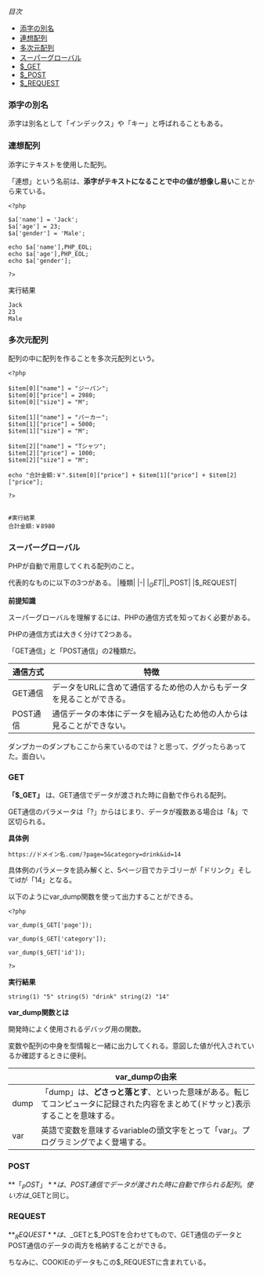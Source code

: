 *目次*
* [添字の別名](#添字の別名)
* [連想配列](#連想配列)
* [多次元配列](#多次元配列)
* [スーパーグローバル](#スーパーグローバル)
* [$_GET](#GET)
* [$_POST](#POST)
* [$_REQUEST](#REQUEST)

### 添字の別名
添字は別名として「インデックス」や「キー」と呼ばれることもある。

### 連想配列
添字にテキストを使用した配列。

「連想」という名前は、**添字がテキストになることで中の値が想像し易い**ことから来ている。

    <?php

    $a['name'] = 'Jack';
    $a['age'] = 23;
    $a['gender'] = 'Male';

    echo $a['name'],PHP_EOL;
    echo $a['age'],PHP_EOL;
    echo $a['gender'];
    
    ?>

実行結果

    Jack
    23
    Male

### 多次元配列
配列の中に配列を作ることを多次元配列という。

    <?php

    $item[0]["name"] = "ジーパン";
    $item[0]["price"] = 2980;
    $item[0]["size"] = "M";

    $item[1]["name"] = "パーカー";
    $item[1]["price"] = 5000;
    $item[1]["size"] = "M";

    $item[2]["name"] = "Tシャツ";
    $item[2]["price"] = 1000;
    $item[2]["size"] = "M";
    
    echo "合計金額:￥".$item[0]["price"] + $item[1]["price"] + $item[2]["price"];

    ?>


    #実行結果
    合計金額:￥8980

### スーパーグローバル
PHPが自動で用意してくれる配列のこと。

代表的なものに以下の3つがある。
|種類|
|-|
|$_GET|
|$_POST|
|$_REQUEST|

**前提知識**

スーパーグローバルを理解するには、PHPの通信方式を知っておく必要がある。

PHPの通信方式は大きく分けて2つある。

「GET通信」と「POST通信」の2種類だ。

|通信方式|特徴|
|-|-|
|GET通信|データをURLに含めて通信するため他の人からもデータを見ることができる。|
|POST通信|通信データの本体にデータを組み込むため他の人からは見ることができない。|

ダンプカーのダンプもここから来ているのでは？と思って、ググったらあってた。面白い。
### GET
**「$_GET」** は、GET通信でデータが渡された時に自動で作られる配列。

GET通信のパラメータは「?」からはじまり、データが複数ある場合は「&」で区切られる。

**具体例**

`https://ドメイン名.com/?page=5&category=drink&id=14`

具体例のパラメータを読み解くと、5ページ目でカテゴリーが「ドリンク」そしてidが「14」となる。

以下のようにvar_dump関数を使って出力することができる。

    <?php

    var_dump($_GET['page']);

    var_dump($_GET['category']);

    var_dump($_GET['id']);

    ?>

**実行結果**

`string(1) "5" string(5) "drink" string(2) "14" `

**var_dump関数とは**

開発時によく使用されるデバッグ用の関数。

変数や配列の中身を型情報と一緒に出力してくれる。意図した値が代入されているか確認するときに便利。

||var_dumpの由来|
|-|-|
|dump|「dump」は、**どさっと落とす**、といった意味がある。転じてコンピュータに記録された内容をまとめて(ドサッと)表示することを意味する。|
|var|英語で変数を意味するvariableの頭文字をとって「var」。プログラミングでよく登場する。|
### POST
**「$_POST」** は、POST通信でデータが渡された時に自動で作られる配列。使い方は$_GETと同じ。

### REQUEST

**$_REQUEST**は、$_GETと$_POSTを合わせてもので、GET通信のデータとPOST通信のデータの両方を格納することができる。  

ちなみに、COOKIEのデータもこの$_REQUESTに含まれている。
